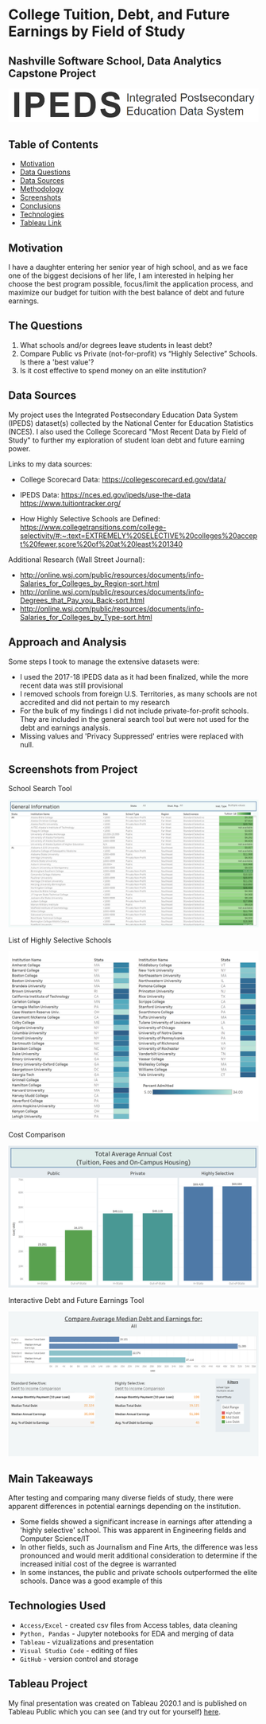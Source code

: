 
# College Tuition, Debt, and Future Earnings by Field of Study
## Nashville Software School, Data Analytics Capstone Project

![IPEDS Logo](./images/ipeds_title.PNG)
## Table of Contents
* [Motivation](#motivation)
* [Data Questions](#the-questions)
* [Data Sources](#data-sources)
* [Methodology](#Approach-and-Analysis)
* [Screenshots](#screenshots-from-project)
* [Conclusions](#main-takeaways)
* [Technologies](#technologies-used)
* [Tableau Link](#tableau-project)

## Motivation
I have a daughter entering her senior year of high school, and as we face one of the biggest decisions of her life, I am interested in helping her choose the best program possible, focus/limit the application process, and maximize our budget for tuition with the best balance of debt and future earnings.
## The Questions
1.	What schools and/or degrees leave students in least debt? 
2.	Compare Public vs Private (not-for-profit) vs “Highly Selective” Schools. Is there a 'best value'?
3.	Is it cost effective to spend money on an elite institution?
## Data Sources
My project uses the Integrated Postsecondary Education Data System (IPEDS) dataset(s) collected by the National Center for Education Statistics (NCES). I also used the College Scorecard "Most Recent Data by Field of Study" to further my exploration of student loan debt and future earning power. 

Links to my data sources:

* College Scorecard Data:
https://collegescorecard.ed.gov/data/

* IPEDS Data:
https://nces.ed.gov/ipeds/use-the-data
https://www.tuitiontracker.org/

* How Highly Selective Schools are Defined:
https://www.collegetransitions.com/college-selectivity/#:~:text=EXTREMELY%20SELECTIVE%20colleges%20accept%20fewer,score%20of%20at%20least%201340

Additional Research (Wall Street Journal):
* http://online.wsj.com/public/resources/documents/info-Salaries_for_Colleges_by_Region-sort.html
* http://online.wsj.com/public/resources/documents/info-Degrees_that_Pay_you_Back-sort.html
* http://online.wsj.com/public/resources/documents/info-Salaries_for_Colleges_by_Type-sort.html

## Approach and Analysis
Some steps I took to manage the extensive datasets were:
* I used the 2017-18 IPEDS data as it had been finalized, while the more recent data was still provisional
* I removed schools from foreign U.S. Territories, as many schools are not accredited and did not pertain to my research
* For the bulk of my findings I did not include private-for-profit schools. They are included in the general search tool but were not used for the debt and earnings analysis.
* Missing values and 'Privacy Suppressed' entries were replaced with null.

## Screenshots from Project
School Search Tool

![School Search Tool](./images/info_tool.png)

List of Highly Selective Schools

![Highly Selective Schools](./images/hi_selective_chart.png)

Cost Comparison

![Comparing Costs](./images/comparing_costs.png)

Interactive Debt and Future Earnings Tool

![Earnings Tool](./images/earnings_tool.png)

## Main Takeaways

After testing and comparing many diverse fields of study, there were apparent differences in potential earnings depending on the institution. 
* Some fields showed a significant increase in earnings after attending a 'highly selective' school. This was apparent in Engineering fields and Computer Science/IT
* In other fields, such as Journalism and Fine Arts, the difference was less pronounced and would merit additional consideration to determine if the increased initial cost of the degree is warranted
* In some instances, the public and private schools outperformed the elite schools. Dance was a good example of this 

## Technologies Used
* `Access/Excel` - created csv files from Access tables, data cleaning
* `Python, Pandas` - Jupyter notebooks for EDA and merging of data
* `Tableau` - vizualizations and presentation
* `Visual Studio Code` - editing of files
* `GitHub` - version control and storage

## Tableau Project
My final presentation was created on Tableau 2020.1 and is published on Tableau Public which you can see (and try out for yourself) [here](https://public.tableau.com/profile/catherine.schmalzer#!/).